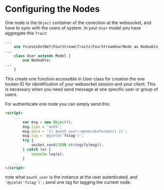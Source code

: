 ﻿# Configuring the Nodes
One node is the `Object` container of the conection at the websocket, and have to sync with the users of system. In your `User` model you have aggregate this `Trait`:
```php
...
    use YnievesDotNet\FourStream\Traits\FourStreamUserNode as Nodeable;
...    
    class User extends Model {
    	use Nodeable;
...
    }
```
This create one function accessible in User class for creation the one tocken ID for identification of your websocket session and your client. This is necessary when you need send message at one specific user or group of users.

For authenticate one node you can simply send this:
```html
<script>
	...
	    var msg = new Object();
        msg.type = 'auth';
        msg.data = '{{ $auth_user->generateTocken() }}';
        msg.tag = '@yield('fstag')';
        try {
            socket.send(JSON.stringify(msg));
        } catch (e) {
            console.log(e);
        }
	...
</script>
```
note what `$auth_user` is the instance at the user autenticated, and `'@yield('fstag')';` send one tag for tagging the current node.
